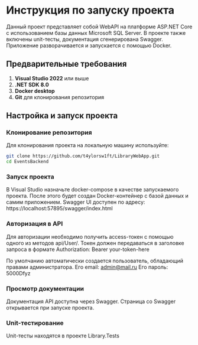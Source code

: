 # Инструкция по запуску проекта

Данный проект представляет собой WebAPI на платформе ASP.NET Core с использованием базы данных Microsoft SQL Server. В проекте также включены unit-тесты, документация сгенерирована Swagger.
Приложение разворачивается и запускается с помощью Docker.

## Предварительные требования

1. **Visual Studio 2022** или выше
2. **.NET SDK 8.0**
3. **Docker desktop**
4. **Git** для клонирования репозитория

## Настройка и запуск проекта

### Клонирование репозитория

Для клонирования проекта на локальную машину используйте:

```bash
git clone https://github.com/t4ylorsw1ft/LibraryWebApp.git
cd EventsBackend
```
### Запуск проекта
В Visual Studio назначьте docker-compose в качестве запускаемого проекта. После этого будет создан Docker-контейнер с базой данных и самим приложением.
Swagger UI доступен по адресу: https://localhost:57895/swagger/index.html

### Авторизация в API
Для авторизации необходимо получить access-токен с помощью одного из методов api/User/.
Токен должен передаваться в заголовке запроса в формате Authorization: Bearer your-token-here

По умолчанию автоматически создается пользователь, обладающий правами администратора.
Его email: admin@mail.ru
Его пароль: 5000Dfyz

### Просмотр документации
Документация API доступна через Swagger. Страница со Swagger открывается при запуске проекта.

### Unit-тестирование
Unit-тесты находятся в проекте Library.Tests






